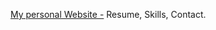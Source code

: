 [My personal Website -](https://viragjainedu.github.io/Personal-Website/)
        Resume,
        Skills,
        Contact.
        
